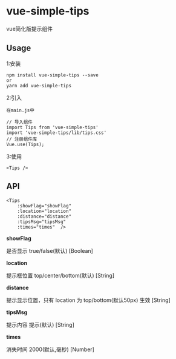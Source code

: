 # vue-simple-tips
vue简化版提示组件

## Usage
1:安装
```
npm install vue-simple-tips --save
or
yarn add vue-simple-tips
```
2:引入
```
在main.js中

// 导入组件
import Tips from 'vue-simple-tips'
import 'vue-simple-tips/lib/tips.css'
// 注册组件库
Vue.use(Tips);
```
3:使用
```
<Tips />
```

## API
```
<Tips 
    :showFlag="showFlag" 
    :location="location" 
    :distance="distance" 
    :tipsMsg="tipsMsg" 
    :times="times"  />
```
**showFlag**

是否显示 true/false(默认) [Boolean]

**location**

提示框位置 top/center/bottom(默认) [String]

**distance**

提示显示位置，只有 location 为 top/bottom(默认50px) 生效 [String]

**tipsMsg**

提示内容 提示(默认) [String]

**times**

消失时间 2000(默认,毫秒) [Number]
